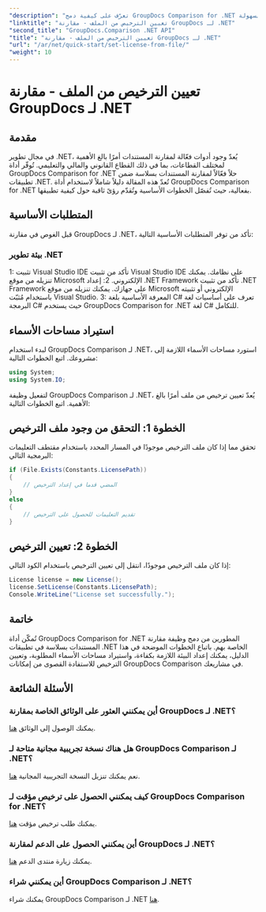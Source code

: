 ```yaml
---
"description": "تعرّف على كيفية دمج GroupDocs Comparison for .NET بسلاسة في تطبيقاتك. قم بإعداد واستيراد مساحات الأسماء ومقارنة المستندات بسهولة."
"linktitle": "تعيين الترخيص من الملف - مقارنة GroupDocs لـ .NET"
"second_title": "GroupDocs.Comparison .NET API"
"title": "تعيين الترخيص من الملف - مقارنة GroupDocs لـ .NET"
"url": "/ar/net/quick-start/set-license-from-file/"
"weight": 10
---
```


# تعيين الترخيص من الملف - مقارنة GroupDocs لـ .NET

## مقدمة
في مجال تطوير .NET، يُعدّ وجود أدوات فعّالة لمقارنة المستندات أمرًا بالغ الأهمية لمختلف القطاعات، بما في ذلك القطاع القانوني والمالي والتعليمي. تُوفّر أداة GroupDocs Comparison for .NET حلاً فعّالاً لمقارنة المستندات بسلاسة ضمن تطبيقات .NET. تُعدّ هذه المقالة دليلاً شاملاً لاستخدام أداة GroupDocs Comparison for .NET بفعالية، حيث تُفصّل الخطوات الأساسية وتُقدّم رؤىً ثاقبة حول كيفية تطبيقها.
## المتطلبات الأساسية
قبل الغوص في مقارنة GroupDocs لـ .NET، تأكد من توفر المتطلبات الأساسية التالية:
### بيئة تطوير .NET
1: تثبيت Visual Studio IDE
تأكد من تثبيت Visual Studio IDE على نظامك. يمكنك تنزيله من موقع Microsoft الإلكتروني.
2: إعداد .NET Framework
تأكد من تثبيت .NET Framework على جهازك. يمكنك تنزيله من موقع Microsoft الإلكتروني أو تثبيته باستخدام مُثبّت Visual Studio.
3: المعرفة الأساسية بلغة C#
تعرف على أساسيات لغة البرمجة C# حيث يستخدم GroupDocs Comparison for .NET لغة C# للتكامل.

## استيراد مساحات الأسماء
لبدء استخدام GroupDocs Comparison لـ .NET، استورد مساحات الأسماء اللازمة إلى مشروعك. اتبع الخطوات التالية:
```csharp
using System;
using System.IO;
```

لتفعيل وظيفة GroupDocs Comparison لـ .NET، يُعدّ تعيين ترخيص من ملف أمرًا بالغ الأهمية. اتبع الخطوات التالية:
## الخطوة 1: التحقق من وجود ملف الترخيص
تحقق مما إذا كان ملف الترخيص موجودًا في المسار المحدد باستخدام مقتطف التعليمات البرمجية التالي:
```csharp
if (File.Exists(Constants.LicensePath))
{
    // المضي قدما في إعداد الترخيص
}
else
{
    // تقديم التعليمات للحصول على الترخيص
}
```
## الخطوة 2: تعيين الترخيص
إذا كان ملف الترخيص موجودًا، انتقل إلى تعيين الترخيص باستخدام الكود التالي:
```csharp
License license = new License();
license.SetLicense(Constants.LicensePath);
Console.WriteLine("License set successfully.");
```

## خاتمة
تُمكّن أداة GroupDocs Comparison for .NET المطورين من دمج وظيفة مقارنة المستندات بسلاسة في تطبيقات .NET الخاصة بهم. باتباع الخطوات الموضحة في هذا الدليل، يمكنك إعداد البيئة اللازمة بكفاءة، واستيراد مساحات الأسماء المطلوبة، وتعيين الترخيص للاستفادة القصوى من إمكانات GroupDocs Comparison في مشاريعك.
## الأسئلة الشائعة
### أين يمكنني العثور على الوثائق الخاصة بمقارنة GroupDocs لـ .NET؟
يمكنك الوصول إلى الوثائق [هنا](https://tutorials.groupdocs.com/comparison/net/).
### هل هناك نسخة تجريبية مجانية متاحة لـ GroupDocs Comparison لـ .NET؟
نعم يمكنك تنزيل النسخة التجريبية المجانية [هنا](https://releases.groupdocs.com/).
### كيف يمكنني الحصول على ترخيص مؤقت لـ GroupDocs Comparison for .NET؟
يمكنك طلب ترخيص مؤقت [هنا](https://purchase.groupdocs.com/temporary-license/).
### أين يمكنني الحصول على الدعم لمقارنة GroupDocs لـ .NET؟
يمكنك زيارة منتدى الدعم [هنا](https://forum.groupdocs.com/c/comparison/12).
### أين يمكنني شراء GroupDocs Comparison لـ .NET؟
يمكنك شراء GroupDocs Comparison لـ .NET [هنا](https://purchase.groupdocs.com/buy).